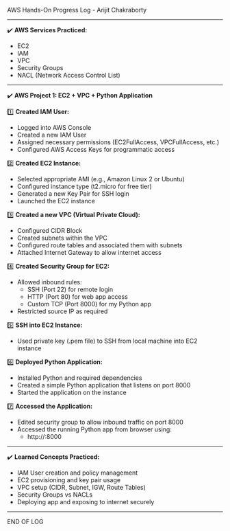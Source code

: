 AWS Hands-On Progress Log - Arijit Chakraborty

-------------------------------------------------

✔️ **AWS Services Practiced:**
- EC2
- IAM
- VPC
- Security Groups
- NACL (Network Access Control List)

-------------------------------------------------

✔️ **AWS Project 1: EC2 + VPC + Python Application**

1️⃣ **Created IAM User:**
   - Logged into AWS Console
   - Created a new IAM User
   - Assigned necessary permissions (EC2FullAccess, VPCFullAccess, etc.)
   - Configured AWS Access Keys for programmatic access

2️⃣ **Created EC2 Instance:**
   - Selected appropriate AMI (e.g., Amazon Linux 2 or Ubuntu)
   - Configured instance type (t2.micro for free tier)
   - Generated a new Key Pair for SSH login
   - Launched the EC2 instance

3️⃣ **Created a new VPC (Virtual Private Cloud):**
   - Configured CIDR Block
   - Created subnets within the VPC
   - Configured route tables and associated them with subnets
   - Attached Internet Gateway to allow internet access

4️⃣ **Created Security Group for EC2:**
   - Allowed inbound rules:
      - SSH (Port 22) for remote login
      - HTTP (Port 80) for web app access
      - Custom TCP (Port 8000) for my Python app
   - Restricted source IP as required

5️⃣ **SSH into EC2 Instance:**
   - Used private key (.pem file) to SSH from local machine into EC2 instance

6️⃣ **Deployed Python Application:**
   - Installed Python and required dependencies
   - Created a simple Python application that listens on port 8000
   - Started the application on the instance

7️⃣ **Accessed the Application:**
   - Edited security group to allow inbound traffic on port 8000
   - Accessed the running Python app from browser using:
     - http://<public-ip>:8000

-------------------------------------------------

✔️ **Learned Concepts Practiced:**
- IAM User creation and policy management
- EC2 provisioning and key pair usage
- VPC setup (CIDR, Subnet, IGW, Route Tables)
- Security Groups vs NACLs
- Deploying app and exposing to internet securely

-------------------------------------------------

END OF LOG

